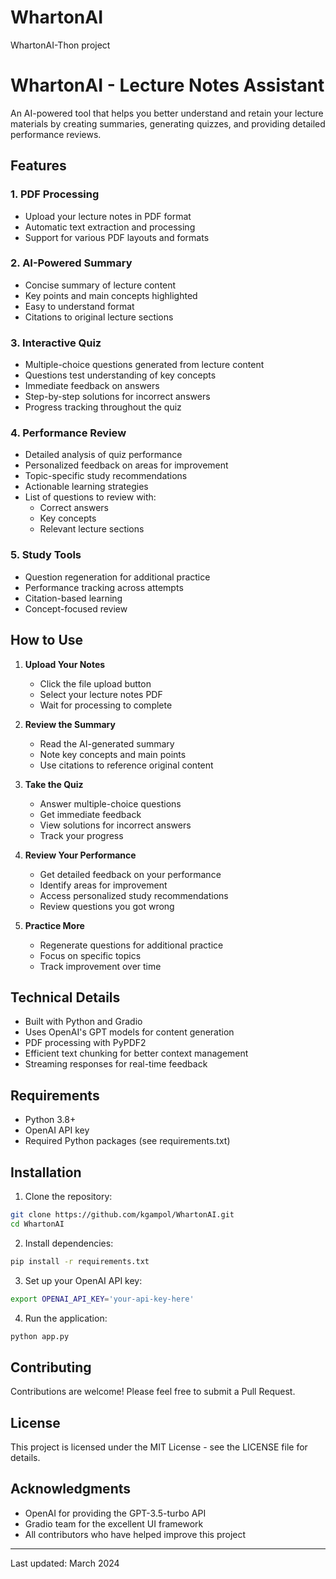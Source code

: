 # WhartonAI
WhartonAI-Thon project
# WhartonAI - Lecture Notes Assistant

An AI-powered tool that helps you better understand and retain your lecture materials by creating summaries, generating quizzes, and providing detailed performance reviews.

## Features

### 1. PDF Processing
- Upload your lecture notes in PDF format
- Automatic text extraction and processing
- Support for various PDF layouts and formats

### 2. AI-Powered Summary
- Concise summary of lecture content
- Key points and main concepts highlighted
- Easy to understand format
- Citations to original lecture sections

### 3. Interactive Quiz
- Multiple-choice questions generated from lecture content
- Questions test understanding of key concepts
- Immediate feedback on answers
- Step-by-step solutions for incorrect answers
- Progress tracking throughout the quiz

### 4. Performance Review
- Detailed analysis of quiz performance
- Personalized feedback on areas for improvement
- Topic-specific study recommendations
- Actionable learning strategies
- List of questions to review with:
  - Correct answers
  - Key concepts
  - Relevant lecture sections

### 5. Study Tools
- Question regeneration for additional practice
- Performance tracking across attempts
- Citation-based learning
- Concept-focused review

## How to Use

1. **Upload Your Notes**
   - Click the file upload button
   - Select your lecture notes PDF
   - Wait for processing to complete

2. **Review the Summary**
   - Read the AI-generated summary
   - Note key concepts and main points
   - Use citations to reference original content

3. **Take the Quiz**
   - Answer multiple-choice questions
   - Get immediate feedback
   - View solutions for incorrect answers
   - Track your progress

4. **Review Your Performance**
   - Get detailed feedback on your performance
   - Identify areas for improvement
   - Access personalized study recommendations
   - Review questions you got wrong

5. **Practice More**
   - Regenerate questions for additional practice
   - Focus on specific topics
   - Track improvement over time

## Technical Details

- Built with Python and Gradio
- Uses OpenAI's GPT models for content generation
- PDF processing with PyPDF2
- Efficient text chunking for better context management
- Streaming responses for real-time feedback

## Requirements

- Python 3.8+
- OpenAI API key
- Required Python packages (see requirements.txt)

## Installation

1. Clone the repository:
```bash
git clone https://github.com/kgampol/WhartonAI.git
cd WhartonAI
```

2. Install dependencies:
```bash
pip install -r requirements.txt
```

3. Set up your OpenAI API key:
```bash
export OPENAI_API_KEY='your-api-key-here'
```

4. Run the application:
```bash
python app.py
```

## Contributing

Contributions are welcome! Please feel free to submit a Pull Request.

## License

This project is licensed under the MIT License - see the LICENSE file for details.

## Acknowledgments

- OpenAI for providing the GPT-3.5-turbo API
- Gradio team for the excellent UI framework
- All contributors who have helped improve this project

---
Last updated: March 2024
